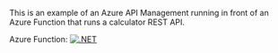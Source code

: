 This is an example of an Azure API Management running in front of an Azure Function that runs a calculator REST API.

Azure Function: [![.NET](https://github.com/aariste/APIMIntegration/actions/workflows/dotnet.yml/badge.svg)](https://github.com/aariste/APIMIntegration/actions/workflows/dotnet.yml)
